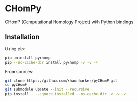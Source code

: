 # CHomPy
CHomP (Computational Homology Project) with Python bindings

## Installation

Using pip:

```bash
pip uninstall pychomp
pip --no-cache-dir install pychomp -v -v -v
```

From sources:

```bash
git clone https://github.com/shaunharker/pyCHomP.git
cd pyCHomP
git submodule update --init --recursive
pip install . --ignore-installed --no-cache-dir -v -v -v
```
